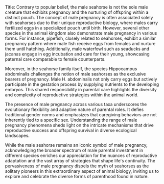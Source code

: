 Title: Contrary to popular belief, the male seahorse is not the sole male creature that exhibits pregnancy and the nurturing of offspring within a distinct pouch.
The concept of male pregnancy is often associated solely with seahorses due to their unique reproductive biology, where males carry fertilized eggs in a specialized pouch until birth. However, several other species in the animal kingdom also demonstrate male pregnancy in various forms. For instance, pipefish, closely related to seahorses, exhibit a similar pregnancy pattern where male fish receive eggs from females and nurture them until hatching. Additionally, male waterfowl such as seaducks and jacanas engage in egg incubation and care for their young, showcasing paternal care comparable to female counterparts.

Moreover, in the seahorse family itself, the species Hippocampus abdominalis challenges the notion of male seahorses as the exclusive bearers of pregnancy. Male H. abdominalis not only carry eggs but actively participate in the gestation process by supplying nutrients to the developing embryos. This shared responsibility in parental care highlights the diversity and complexity of reproductive strategies within the animal world.

The presence of male pregnancy across various taxa underscores the evolutionary flexibility and adaptive nature of parental roles. It defies traditional gender norms and emphasizes that caregiving behaviors are not inherently tied to a specific sex. Understanding the range of male pregnancy phenomena sheds light on the intricate mechanisms that drive reproductive success and offspring survival in diverse ecological landscapes.

While the male seahorse remains an iconic symbol of male pregnancy, acknowledging the broader spectrum of male parental investment in different species enriches our appreciation for the nuances of reproductive adaptation and the vast array of strategies that shape life's continuity. The pervasiveness of male pregnancy dispels the myth of seahorses as the solitary pioneers in this extraordinary aspect of animal biology, inviting us to explore and celebrate the diverse forms of parenthood found in nature.